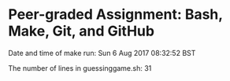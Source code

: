 # Peer-graded Assignment: Bash, Make, Git, and GitHub 

Date and time of make run: Sun  6 Aug 2017 08:32:52 BST

The number of lines in guessinggame.sh: 31
